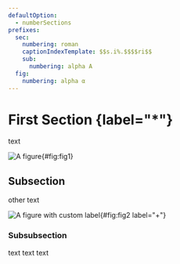 ```yaml
---
defaultOption:
  - numberSections
prefixes:
  sec:
    numbering: roman
    captionIndexTemplate: $$s.i%.$$$$ri$$
    sub:
      numbering: alpha A
  fig:
    numbering: alpha α
---
```


# First Section {label="*"}

text

![A figure](image.png){#fig:fig1}

## Subsection

other text

![A figure with custom label](image.png){#fig:fig2 label="+"}

### Subsubsection

text text text
